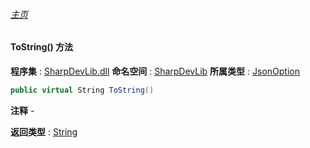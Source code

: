 ###### [主页](./Index.md "主页")
#### ToString() 方法
**程序集** : [SharpDevLib.dll](./SharpDevLib.assembly.md "SharpDevLib.dll")
**命名空间** : [SharpDevLib](./SharpDevLib.namespace.md "SharpDevLib")
**所属类型** : [JsonOption](./SharpDevLib.JsonOption.md "JsonOption")
``` csharp
public virtual String ToString()
```
**注释**
*-*

**返回类型** : [String](https://learn.microsoft.com/en-us/dotnet/api/system.string "String")

